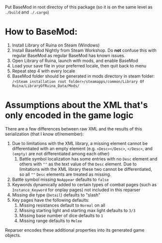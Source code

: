 Put BaseMod in root directoy of this package (so it is on the same level as `./build` and `./.cargo`)

# How to BaseMod:

1. Install Library of Ruina on Steam (Windows)
2. Install BaseMod Nightly from Steam Workshop. Do **not** confuse this with regular BaseMod as regular BaseMod has known issues.
3. Open Library of Ruina, launch with mods, and enable BaseMod
4. Load your save file in your preferred locale, then quit back to menu
5. Repeat step 4 with every locale
6. BaseMod folder should be generated in mods directory in steam folder: `/<Steam installation root folder>/steamapps/common/Library Of Ruina/LibraryOfRuina_Data/Mods/`

# Assumptions about the XML that's only encoded in the game logic

There are a few differences between raw XML and the results of this serialization (that I know of/remember):

1. Due to limitations with the XML library, a missing element cannot be differentiated with an empty element (e.g. `<Desc></Desc>`, `</Desc>`, and `(empty)` are not differentiated among each other)
   1. Battle symbol localization has some entries with no `Desc` element and others with `""` as the text value of the `Desc` element. Due to limitations with the XML library these two cannot be differentiated, so all `""` `Desc` elements are treated as missing.
2. Battle symbol missing `NoAppear` defaults to `false`
3. Keywords dynamically added to certain types of combat pages (such as `Instance_Keyword` for onplay pages) not included in this reparser
4. Missing die type (`Detail`) defaults to "slash"
5. Key pages have the following defaults:
   1. Missing resistances default to `Normal` on all
   2. Missing starting light and starting max light defaults to `3/3`
   3. Missing base number of dice defaults to `1`
   4. Missing range defaults to `Melee`

Reparser encodes these additional properties into its generated game objects.